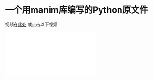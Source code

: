 # 一个用manim库编写的Python原文件
视频在[此处](https://t.bilibili.com/1107268991609470977?share_source=pc_native)
或点击以下视频
<iframe src="//player.bilibili.com/player.html?isOutside=true&aid=115123444260766&bvid=BV1kba5zrEVL&cid=32074629539&p=1" scrolling="no" border="0" frameborder="no" framespacing="0" allowfullscreen="true"></iframe>

